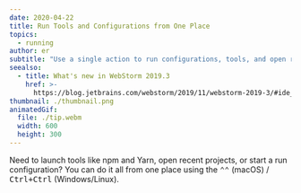 ```yaml
---
date: 2020-04-22
title: Run Tools and Configurations from One Place
topics:
  - running
author: er
subtitle: "Use a single action to run configurations, tools, and open recent projects."
seealso:
  - title: What's new in WebStorm 2019.3
    href: >-
      https://blog.jetbrains.com/webstorm/2019/11/webstorm-2019-3/#ide_improvements
thumbnail: ./thumbnail.png
animatedGif:
  file: ./tip.webm
  width: 600
  height: 300
---
```


Need to launch tools like npm and Yarn, open recent projects, or start a run configuration? You can do it all from one place using the <kbd>⌃⌃</kbd> (macOS) / <kbd>Ctrl+Ctrl</kbd> (Windows/Linux).
